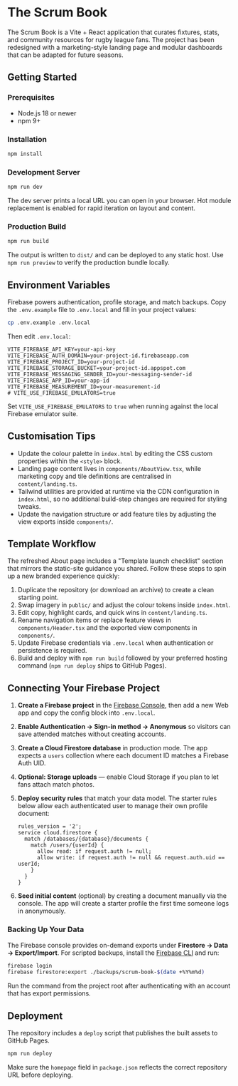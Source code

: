 # The Scrum Book

The Scrum Book is a Vite + React application that curates fixtures, stats, and community resources for rugby league fans. The project has been redesigned with a marketing-style landing page and modular dashboards that can be adapted for future seasons.

## Getting Started

### Prerequisites
- Node.js 18 or newer
- npm 9+

### Installation
```bash
npm install
```

### Development Server
```bash
npm run dev
```

The dev server prints a local URL you can open in your browser. Hot module replacement is enabled for rapid iteration on layout and content.

### Production Build
```bash
npm run build
```

The output is written to `dist/` and can be deployed to any static host. Use `npm run preview` to verify the production bundle locally.

## Environment Variables

Firebase powers authentication, profile storage, and match backups. Copy the `.env.example` file to `.env.local` and fill in your project values:

```bash
cp .env.example .env.local
```

Then edit `.env.local`:

```
VITE_FIREBASE_API_KEY=your-api-key
VITE_FIREBASE_AUTH_DOMAIN=your-project-id.firebaseapp.com
VITE_FIREBASE_PROJECT_ID=your-project-id
VITE_FIREBASE_STORAGE_BUCKET=your-project-id.appspot.com
VITE_FIREBASE_MESSAGING_SENDER_ID=your-messaging-sender-id
VITE_FIREBASE_APP_ID=your-app-id
VITE_FIREBASE_MEASUREMENT_ID=your-measurement-id
# VITE_USE_FIREBASE_EMULATORS=true
```

Set `VITE_USE_FIREBASE_EMULATORS` to `true` when running against the local Firebase emulator suite.

## Customisation Tips

- Update the colour palette in `index.html` by editing the CSS custom properties within the `<style>` block.
- Landing page content lives in `components/AboutView.tsx`, while marketing copy and tile definitions are centralised in `content/landing.ts`.
- Tailwind utilities are provided at runtime via the CDN configuration in `index.html`, so no additional build-step changes are required for styling tweaks.
- Update the navigation structure or add feature tiles by adjusting the view exports inside `components/`.

## Template Workflow

The refreshed About page includes a "Template launch checklist" section that mirrors the static-site guidance you shared. Follow these steps to spin up a new branded experience quickly:

1. Duplicate the repository (or download an archive) to create a clean starting point.
2. Swap imagery in `public/` and adjust the colour tokens inside `index.html`.
3. Edit copy, highlight cards, and quick wins in `content/landing.ts`.
4. Rename navigation items or replace feature views in `components/Header.tsx` and the exported view components in `components/`.
5. Update Firebase credentials via `.env.local` when authentication or persistence is required.
6. Build and deploy with `npm run build` followed by your preferred hosting command (`npm run deploy` ships to GitHub Pages).

## Connecting Your Firebase Project

1. **Create a Firebase project** in the [Firebase Console](https://console.firebase.google.com/), then add a new Web app and copy the config block into `.env.local`.
2. **Enable Authentication → Sign-in method → Anonymous** so visitors can save attended matches without creating accounts.
3. **Create a Cloud Firestore database** in production mode. The app expects a `users` collection where each document ID matches a Firebase Auth UID.
4. **Optional: Storage uploads** — enable Cloud Storage if you plan to let fans attach match photos.
5. **Deploy security rules** that match your data model. The starter rules below allow each authenticated user to manage their own profile document:

   ```
   rules_version = '2';
   service cloud.firestore {
     match /databases/{database}/documents {
       match /users/{userId} {
         allow read: if request.auth != null;
         allow write: if request.auth != null && request.auth.uid == userId;
       }
     }
   }
   ```

6. **Seed initial content** (optional) by creating a document manually via the console. The app will create a starter profile the first time someone logs in anonymously.

### Backing Up Your Data

The Firebase console provides on-demand exports under **Firestore → Data → Export/Import**. For scripted backups, install the [Firebase CLI](https://firebase.google.com/docs/cli) and run:

```bash
firebase login
firebase firestore:export ./backups/scrum-book-$(date +%Y%m%d)
```

Run the command from the project root after authenticating with an account that has export permissions.

## Deployment

The repository includes a `deploy` script that publishes the built assets to GitHub Pages.
```bash
npm run deploy
```
Make sure the `homepage` field in `package.json` reflects the correct repository URL before deploying.

